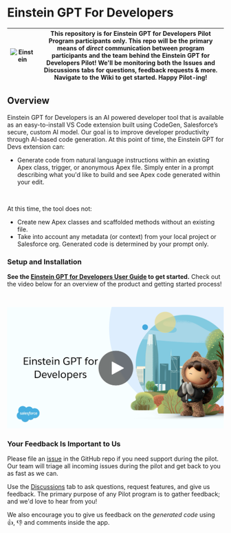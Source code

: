 # Einstein GPT For Developers

| ![Einstein](https://github.com/forcedotcom/Einstein-GPT-for-Developers/blob/main/images/einstein-thumb.jpeg)| This repository is for Einstein GPT for Developers Pilot Program participants only. This repo will be the primary means of *direct* communication between program participants and the team behind the Einstein GPT for Developers Pilot! We'll be monitoring both the Issues and Discussions tabs for questions, feedback requests & more. Navigate to the Wiki to get started. Happy Pilot-ing! |
|---|---|


## Overview

Einstein GPT for Developers is an AI powered developer tool that is available as an easy-to-install VS Code extension built using CodeGen, Salesforce’s secure, custom AI model. Our goal is to improve developer productivity through AI-based code generation. At this point of time, the Einstein GPT for Devs extension can:

- Generate code from natural language instructions within an existing Apex class, trigger, or anonymous Apex file. Simply enter in a prompt describing what you'd like to build and see Apex code generated within your edit.

<br>

At this time, the tool does not:
- Create new Apex classes and scaffolded methods without an existing file.
- Take into account any metadata (or context) from your local project or Salesforce org. Generated code is determined by your prompt only.
  
### Setup and Installation

**See the [Einstein GPT for Developers User Guide](https://github.com/forcedotcom/Einstein-GPT-for-Developers/wiki) to get started.** Check out the video below for an overview of the product and getting started process! 

<br>

[![Learn more about Einstein GPT for Developers](images/video-cover.png)](https://salesforce.vidyard.com/watch/WXRGtFtPvAVf783zCP2Sh7)

### Your Feedback Is Important to Us


Please file an [issue](https://github.com/forcedotcom/Einstein-GPT-for-Developers/issues) in the GitHub repo if you need support during the pilot. Our team will triage all incoming issues during the pilot and get back to you as fast as we can.

Use the [Discussions](https://github.com/forcedotcom/Einstein-GPT-for-Developers/discussions) tab to ask questions, request features, and give us feedback. The primary purpose of any Pilot program is to gather feedback; and we'd love to hear from you! 

We also encourage you to give us feedback on the _generated code_ using 👍, 👎 and comments inside the app. 

<br>


